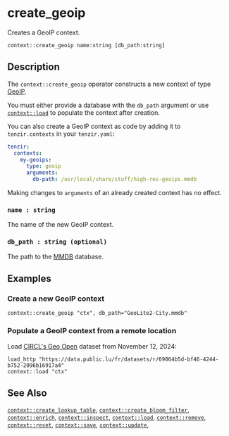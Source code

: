 # create_geoip

Creates a GeoIP context.

```tql
context::create_geoip name:string [db_path:string]
```

## Description

The `context::create_geoip` operator constructs a new context of type
[GeoIP](../../../enrichment/README.md#geoip).

You must either provide a database with the `db_path` argument or use
[`context::load`](load.md) to populate the context after creation.

You can also create a GeoIP context as code by adding it to `tenzir.contexts` in
your `tenzir.yaml`:

```yaml {0} title="<prefix>/etc/tenzir/tenzir.yaml"
tenzir:
  contexts:
    my-geoips:
      type: geoip
      arguments:
        db-path: /usr/local/share/stuff/high-res-geoips.mmdb
```

Making changes to `arguments` of an already created context has no effect.

### `name : string`

The name of the new GeoIP context.

### `db_path : string (optional)`

The path to the [MMDB](https://maxmind.github.io/MaxMind-DB/) database.

## Examples

### Create a new GeoIP context

```tql
context::create_geoip "ctx", db_path="GeoLite2-City.mmdb"
```

### Populate a GeoIP context from a remote location

Load [CIRCL's Geo
Open](https://data.public.lu/en/datasets/geo-open-ip-address-geolocation-per-country-in-mmdb-format/)
dataset from November 12, 2024:

```tql
load_http "https://data.public.lu/fr/datasets/r/69064b5d-bf46-4244-b752-2096b16917a4"
context::load "ctx"
```

## See Also

[`context::create_lookup_table`](create_lookup_table.md),
[`context::create_bloom_filter`](create_bloom_filter.md),
[`context::enrich`](enrich.md),
[`context::inspect`](inspect.md),
[`context::load`](load.md),
[`context::remove`](remove.md),
[`context::reset`](update.md),
[`context::save`](save.md),
[`context::update`](update.md),
